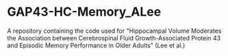 # GAP43-HC-Memory_ALee
A repository containing the code used for "Hippocampal Volume Moderates the Association between Cerebrospinal Fluid Growth-Associated Protein 43 and Episodic Memory Performance in Older Adults" (Lee et al.)
